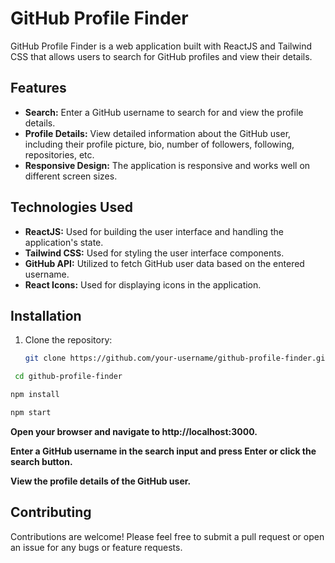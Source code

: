 # GitHub Profile Finder

GitHub Profile Finder is a web application built with ReactJS and Tailwind CSS that allows users to search for GitHub profiles and view their details.

## Features

- **Search:** Enter a GitHub username to search for and view the profile details.
- **Profile Details:** View detailed information about the GitHub user, including their profile picture, bio, number of followers, following, repositories, etc.
- **Responsive Design:** The application is responsive and works well on different screen sizes.

## Technologies Used

- **ReactJS:** Used for building the user interface and handling the application's state.
- **Tailwind CSS:** Used for styling the user interface components.
- **GitHub API:** Utilized to fetch GitHub user data based on the entered username.
- **React Icons:** Used for displaying icons in the application.

## Installation

1. Clone the repository:

   ```bash
   git clone https://github.com/your-username/github-profile-finder.git
   ```

 ```bash
  cd github-profile-finder
   ```

```bash
npm install
```

```bash
npm start
```

**Open your browser and navigate to http://localhost:3000.**

**Enter a GitHub username in the search input and press Enter or click the search button.**

**View the profile details of the GitHub user.**

## Contributing

Contributions are welcome! Please feel free to submit a pull request or open an issue for any bugs or feature requests.

